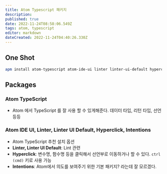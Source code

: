 ```yaml
---
title: Atom Typescript 패키지
description: 
published: true
date: 2022-11-24T08:58:06.549Z
tags: atom, typescript
editor: markdown
dateCreated: 2022-11-24T04:40:26.330Z
---
```


## One Shot
```bash
apm install atom-typescript atom-ide-ui linter linter-ui-default hyperclick intentions
```

## Packages

### Atom TypeScript

- Atom 에서 TypeScript 를 잘 사용 할 수 있게해준다. 데이터 타입, 리턴 타입, 선언 등등

### Atom IDE UI, Linter, Linter UI Default, Hyperclick, Intentions

- Atom TypeScript 추천 설치 옵션
- **Linter, Linter UI Default**: Lint 관련
- **Hyperclick**: 변수명, 함수명 등을 클릭해서 선언부로 이동하거나 할 수 있다. `ctrl (cmd)` 키로 사용 가능
- **Intentions**: Atom에서 의도를 보여주기 위한 기본 패키지? 라는데 잘 모르겠다.
